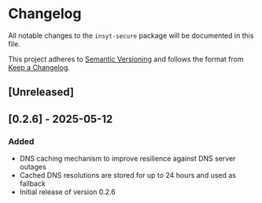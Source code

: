 # Changelog

All notable changes to the `insyt-secure` package will be documented in this file.

This project adheres to [Semantic Versioning](https://semver.org/spec/v2.0.0.html) and follows the format from [Keep a Changelog](https://keepachangelog.com/en/1.0.0/).

## [Unreleased]

## [0.2.6] - 2025-05-12

### Added
- DNS caching mechanism to improve resilience against DNS server outages
- Cached DNS resolutions are stored for up to 24 hours and used as fallback
- Initial release of version 0.2.6 